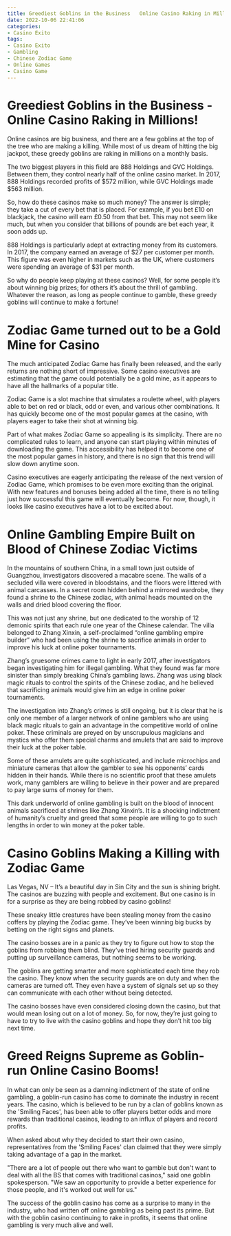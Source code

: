 ```yaml
---
title: Greediest Goblins in the Business   Online Casino Raking in Millions!
date: 2022-10-06 22:41:06
categories:
- Casino Exito
tags:
- Casino Exito
- Gambling
- Chinese Zodiac Game
- Online Games
- Casino Game
---
```



#  Greediest Goblins in the Business - Online Casino Raking in Millions!

Online casinos are big business, and there are a few goblins at the top of the tree who are making a killing. While most of us dream of hitting the big jackpot, these greedy goblins are raking in millions on a monthly basis.

The two biggest players in this field are 888 Holdings and GVC Holdings. Between them, they control nearly half of the online casino market. In 2017, 888 Holdings recorded profits of $572 million, while GVC Holdings made $563 million.

So, how do these casinos make so much money? The answer is simple; they take a cut of every bet that is placed. For example, if you bet £10 on blackjack, the casino will earn £0.50 from that bet. This may not seem like much, but when you consider that billions of pounds are bet each year, it soon adds up.

888 Holdings is particularly adept at extracting money from its customers. In 2017, the company earned an average of $27 per customer per month. This figure was even higher in markets such as the UK, where customers were spending an average of $31 per month.

So why do people keep playing at these casinos? Well, for some people it’s about winning big prizes; for others it’s about the thrill of gambling. Whatever the reason, as long as people continue to gamble, these greedy goblins will continue to make a fortune!

#  Zodiac Game turned out to be a Gold Mine for Casino

The much anticipated Zodiac Game has finally been released, and the early returns are nothing short of impressive. Some casino executives are estimating that the game could potentially be a gold mine, as it appears to have all the hallmarks of a popular title.

Zodiac Game is a slot machine that simulates a roulette wheel, with players able to bet on red or black, odd or even, and various other combinations. It has quickly become one of the most popular games at the casino, with players eager to take their shot at winning big.

Part of what makes Zodiac Game so appealing is its simplicity. There are no complicated rules to learn, and anyone can start playing within minutes of downloading the game. This accessibility has helped it to become one of the most popular games in history, and there is no sign that this trend will slow down anytime soon.

Casino executives are eagerly anticipating the release of the next version of Zodiac Game, which promises to be even more exciting than the original. With new features and bonuses being added all the time, there is no telling just how successful this game will eventually become. For now, though, it looks like casino executives have a lot to be excited about.

#  Online Gambling Empire Built on Blood of Chinese Zodiac Victims

In the mountains of southern China, in a small town just outside of Guangzhou, investigators discovered a macabre scene. The walls of a secluded villa were covered in bloodstains, and the floors were littered with animal carcasses. In a secret room hidden behind a mirrored wardrobe, they found a shrine to the Chinese zodiac, with animal heads mounted on the walls and dried blood covering the floor.

This was not just any shrine, but one dedicated to the worship of 12 demonic spirits that each rule one year of the Chinese calendar. The villa belonged to Zhang Xinxin, a self-proclaimed “online gambling empire builder” who had been using the shrine to sacrifice animals in order to improve his luck at online poker tournaments.

Zhang’s gruesome crimes came to light in early 2017, after investigators began investigating him for illegal gambling. What they found was far more sinister than simply breaking China’s gambling laws. Zhang was using black magic rituals to control the spirits of the Chinese zodiac, and he believed that sacrificing animals would give him an edge in online poker tournaments.

The investigation into Zhang’s crimes is still ongoing, but it is clear that he is only one member of a larger network of online gamblers who are using black magic rituals to gain an advantage in the competitive world of online poker. These criminals are preyed on by unscrupulous magicians and mystics who offer them special charms and amulets that are said to improve their luck at the poker table.

Some of these amulets are quite sophisticated, and include microchips and miniature cameras that allow the gambler to see his opponents’ cards hidden in their hands. While there is no scientific proof that these amulets work, many gamblers are willing to believe in their power and are prepared to pay large sums of money for them.

This dark underworld of online gambling is built on the blood of innocent animals sacrificed at shrines like Zhang Xinxin’s. It is a shocking indictment of humanity’s cruelty and greed that some people are willing to go to such lengths in order to win money at the poker table.

#  Casino Goblins Making a Killing with Zodiac Game

Las Vegas, NV – It’s a beautiful day in Sin City and the sun is shining bright. The casinos are buzzing with people and excitement. But one casino is in for a surprise as they are being robbed by casino goblins!

These sneaky little creatures have been stealing money from the casino coffers by playing the Zodiac game. They’ve been winning big bucks by betting on the right signs and planets.

The casino bosses are in a panic as they try to figure out how to stop the goblins from robbing them blind. They’ve tried hiring security guards and putting up surveillance cameras, but nothing seems to be working.

The goblins are getting smarter and more sophisticated each time they rob the casino. They know when the security guards are on duty and when the cameras are turned off. They even have a system of signals set up so they can communicate with each other without being detected.

The casino bosses have even considered closing down the casino, but that would mean losing out on a lot of money. So, for now, they’re just going to have to try to live with the casino goblins and hope they don’t hit too big next time.

#  Greed Reigns Supreme as Goblin-run Online Casino Booms!

In what can only be seen as a damning indictment of the state of online gambling, a goblin-run casino has come to dominate the industry in recent years. The casino, which is believed to be run by a clan of goblins known as the 'Smiling Faces', has been able to offer players better odds and more rewards than traditional casinos, leading to an influx of players and record profits.

When asked about why they decided to start their own casino, representatives from the 'Smiling Faces' clan claimed that they were simply taking advantage of a gap in the market.

"There are a lot of people out there who want to gamble but don't want to deal with all the BS that comes with traditional casinos," said one goblin spokesperson. "We saw an opportunity to provide a better experience for those people, and it's worked out well for us."

The success of the goblin casino has come as a surprise to many in the industry, who had written off online gambling as being past its prime. But with the goblin casino continuing to rake in profits, it seems that online gambling is very much alive and well.